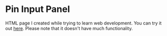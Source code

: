 # Pin Input Panel
HTML page I created while trying to learn web development. You can try it out [here](https://twistedstriker1234.github.io/NumberInputPanel/main.html). Please note that it doesn't have much functionality.
